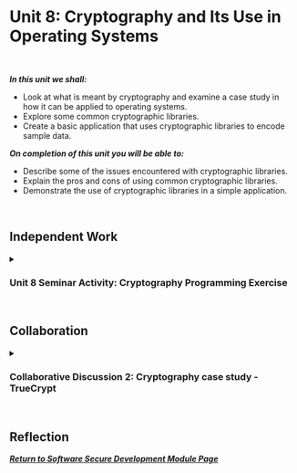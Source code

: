 <!--layout: page
title: "SSDCS Unit 8 "
permalink: /ssdcs_unit8-->

# Unit 8: Cryptography and Its Use in Operating Systems
<br>

_**In this unit we shall:** <br>_

- Look at what is meant by cryptography and examine a case study in how it can be applied to operating systems.<br>
- Explore some common cryptographic libraries.<br>
- Create a basic application that uses cryptographic libraries to encode sample data.<br>


_**On completion of this unit you will be able to:** <br>_
- Describe some of the issues encountered with cryptographic libraries.<br>
- Explain the pros and cons of using common cryptographic libraries.<br>
- Demonstrate the use of cryptographic libraries in a simple application.<br>
<br>

## Independent Work

<details><summary><h3>Unit 8 Seminar Activity: Cryptography Programming Exercise </h3></summary><br>  
Read the Cryptography with Python blog at tutorialspoint.com (link is in the reading list). Select one of the methods described/ examples given and create a python program that can take a short piece of text and encrypt it.

Create a python program (you can use the Jupyter Notebooks space) that can take a text file and output an encrypted version as a file in your folder on the system. Demonstrate your program operation in this week’s seminar session.

Answer the following questions in your e-portfolio:

Why did you select the algorithm you chose?
Would it meet the GDPR regulations? Justify your answer.
We will review your work from Unit 7 (Python Shell) in this week’s seminar, as well as this cryptography activity. There will also be an opportunity to review your team’s assignment progress during the seminar.
<br>
<img src="images/ssdcs_unit8_cryptography1.png?raw=true"/>
<img src="images/ssdcs_unit8_cryptography2.png?raw=true"/>
</details>

<!--<details><summary><h3>Activity 1: Exploring a Simple Python Shell</h3></summary><br>  
In this session, you will create a command shell in Python, and then run it and answer questions about it. You can use your chosen Jupyter Notebook space for your work.

Review the blogs at Praka (2018) and Szabo (n.d.) and then create a CLI/ shell that implements the following:

When you enter the command LIST it lists the contents of the current directory
The ADD command will add the following two numbers together and provide the result
The HELP command provides a list of commands available
The EXIT command exits the shell
Add suitable comments to your code and add the program to your e-portfolio. Be prepared to demonstrate it in the seminar session next week.

Run the shell you have created, try a few commands and then answer the questions below. Be prepared to discuss your answers in the seminar.

What are the two main security vulnerabilities with your shell?
What is one recommendation you would make to increase the security of the shell?
Add a section to your e-portfolio that provides a (pseudo)code example of changes you would make to the shell to improve its security.
Remember to also record your results, ideas and team discussions in your e-portfolio.
<br>
<br>
<img src="images/ssdcs_unit7_pythonshell1.png?raw=true"/>
<img src="images/ssdcs_unit7_pythonshell2.png?raw=true"/>
</details>

<details><summary><h3>Activity 2: Developing an API for a Distributed Environment</h3></summary><br>  
In this session, you will create a RESTful API which can be used to create and delete user records. Responses to the questions should be recorded in your e-portfolio.

You are advised to use these techniques to create an API for your team’s submission in Unit 11 and be prepared to demonstrate it during next week’s seminar (Unit 10). Remember that you can arrange a session with the tutor during office hours for more support, if required.

Using the Jupyter Notebook workspace, create a file named api.py and copy the following code into it (a copy is provided for upload to Codio/GitHub): You can install Jupyter Notebook on your local machine following these instructions or via the University of Essex Software Hub.

#source of code: Codeburst
<br>
<img src="images/ssdcs_unit7_pythonshell1.png?raw=true"/>
<img src="images/ssdcs_unit7_pythonshell2.png?raw=true"/>
</details><br>-->
<br>

## Collaboration
<details><summary><h3>Collaborative Discussion 2: Cryptography case study - TrueCrypt</h3></summary>
TrueCrypt was a popular and well-respected operating system add-on that could create encrypted volumes on a Windows and/or Linux system. In addition, it was also designed to create a complete, bootable volume that could encrypt the entire operating system and data for a Windows XP system. It was discontinued in 2014.
<br>
  
Case Study: Read the TrueCrypt cryptanalysis by Junestam & Guigo (2014) (link is in the reading list) and then answer the following questions:
<br>

The (anonymous) TrueCrypt authors have said “Using TrueCrypt is not secure as it may contain unfixed security issues” (TrueCrypt, 2014). Does the cryptanalysis provided above prove or disprove this assumption?
Would you be prepared to recommend TrueCrypt to a friend as a secure storage environment? What caveats (if any) would you add?
Remember to save this to your e-portfolio.
<br>

Present an ontology design which captures the weaknesses of TrueCrypt, and organise them according to their severity. Expand the ontology design by considering the factors which will cause each weakness to become an issue from a user's perspective. For example, if a user wishes to encrypt a disk storing bank details using TrueCrypt, which weakness of the software might cause this specific user goal to be negatively impacted? 
<img src="images/ssdcs_unit8_initial1.jpg?raw=true"/>
<img src="images/ssdcs_unit8_initial2.jpg?raw=true"/>
<img src="images/ssdcs_unit8_initial3.jpg?raw=true"/>
<img src="images/ssdcs_unit8_initial4.jpg?raw=true"/>
</details><br>

## Reflection


**_[Return to Software Secure Development Module Page](https://patzsantos.github.io/e-portfolio-uoeo/ssdcs_landing)_**
